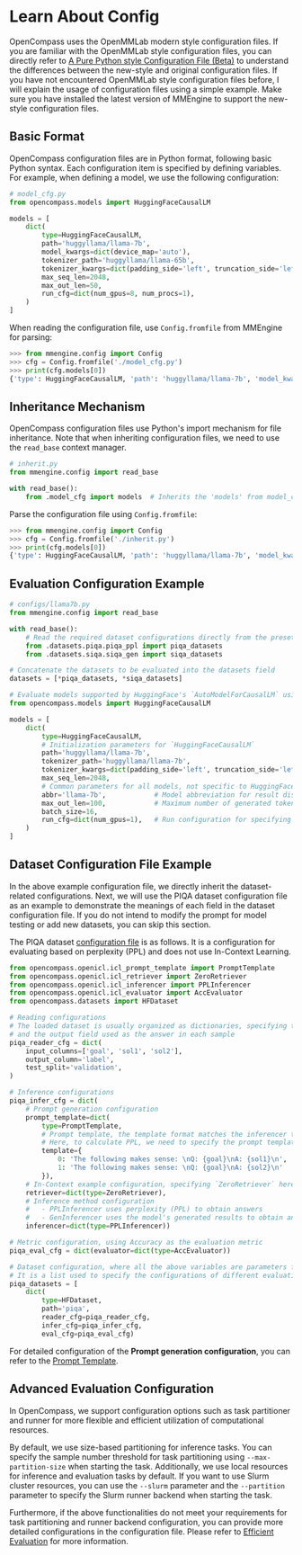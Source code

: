 # Learn About Config

OpenCompass uses the OpenMMLab modern style configuration files. If you are familiar with the OpenMMLab style
configuration files, you can directly refer to
[A Pure Python style Configuration File (Beta)](https://mmengine.readthedocs.io/en/latest/advanced_tutorials/config.html#a-pure-python-style-configuration-file-beta)
to understand the differences between the new-style and original configuration files. If you have not
encountered OpenMMLab style configuration files before, I will explain the usage of configuration files using
a simple example. Make sure you have installed the latest version of MMEngine to support the
new-style configuration files.

## Basic Format

OpenCompass configuration files are in Python format, following basic Python syntax. Each configuration item
is specified by defining variables. For example, when defining a model, we use the following configuration:

```python
# model_cfg.py
from opencompass.models import HuggingFaceCausalLM

models = [
    dict(
        type=HuggingFaceCausalLM,
        path='huggyllama/llama-7b',
        model_kwargs=dict(device_map='auto'),
        tokenizer_path='huggyllama/llama-65b',
        tokenizer_kwargs=dict(padding_side='left', truncation_side='left'),
        max_seq_len=2048,
        max_out_len=50,
        run_cfg=dict(num_gpus=8, num_procs=1),
    )
]
```

When reading the configuration file, use `Config.fromfile` from MMEngine for parsing:

```python
>>> from mmengine.config import Config
>>> cfg = Config.fromfile('./model_cfg.py')
>>> print(cfg.models[0])
{'type': HuggingFaceCausalLM, 'path': 'huggyllama/llama-7b', 'model_kwargs': {'device_map': 'auto'}, ...}
```

## Inheritance Mechanism

OpenCompass configuration files use Python's import mechanism for file inheritance. Note that when inheriting
configuration files, we need to use the `read_base` context manager.

```python
# inherit.py
from mmengine.config import read_base

with read_base():
    from .model_cfg import models  # Inherits the 'models' from model_cfg.py
```

Parse the configuration file using `Config.fromfile`:

```python
>>> from mmengine.config import Config
>>> cfg = Config.fromfile('./inherit.py')
>>> print(cfg.models[0])
{'type': HuggingFaceCausalLM, 'path': 'huggyllama/llama-7b', 'model_kwargs': {'device_map': 'auto'}, ...}
```

## Evaluation Configuration Example

```python
# configs/llama7b.py
from mmengine.config import read_base

with read_base():
    # Read the required dataset configurations directly from the preset dataset configurations
    from .datasets.piqa.piqa_ppl import piqa_datasets
    from .datasets.siqa.siqa_gen import siqa_datasets

# Concatenate the datasets to be evaluated into the datasets field
datasets = [*piqa_datasets, *siqa_datasets]

# Evaluate models supported by HuggingFace's `AutoModelForCausalLM` using `HuggingFaceCausalLM`
from opencompass.models import HuggingFaceCausalLM

models = [
    dict(
        type=HuggingFaceCausalLM,
        # Initialization parameters for `HuggingFaceCausalLM`
        path='huggyllama/llama-7b',
        tokenizer_path='huggyllama/llama-7b',
        tokenizer_kwargs=dict(padding_side='left', truncation_side='left'),
        max_seq_len=2048,
        # Common parameters for all models, not specific to HuggingFaceCausalLM's initialization parameters
        abbr='llama-7b',            # Model abbreviation for result display
        max_out_len=100,            # Maximum number of generated tokens
        batch_size=16,
        run_cfg=dict(num_gpus=1),   # Run configuration for specifying resource requirements
    )
]
```

## Dataset Configuration File Example

In the above example configuration file, we directly inherit the dataset-related configurations. Next, we will
use the PIQA dataset configuration file as an example to demonstrate the meanings of each field in the dataset
configuration file. If you do not intend to modify the prompt for model testing or add new datasets, you can
skip this section.

The PIQA dataset [configuration file](https://github.com/InternLM/opencompass/blob/main/configs/datasets/piqa/piqa_ppl_1cf9f0.py) is as follows.
It is a configuration for evaluating based on perplexity (PPL) and does not use In-Context Learning.

```python
from opencompass.openicl.icl_prompt_template import PromptTemplate
from opencompass.openicl.icl_retriever import ZeroRetriever
from opencompass.openicl.icl_inferencer import PPLInferencer
from opencompass.openicl.icl_evaluator import AccEvaluator
from opencompass.datasets import HFDataset

# Reading configurations
# The loaded dataset is usually organized as dictionaries, specifying the input fields used to form the prompt
# and the output field used as the answer in each sample
piqa_reader_cfg = dict(
    input_columns=['goal', 'sol1', 'sol2'],
    output_column='label',
    test_split='validation',
)

# Inference configurations
piqa_infer_cfg = dict(
    # Prompt generation configuration
    prompt_template=dict(
        type=PromptTemplate,
        # Prompt template, the template format matches the inferencer type specified later
        # Here, to calculate PPL, we need to specify the prompt template for each answer
        template={
            0: 'The following makes sense: \nQ: {goal}\nA: {sol1}\n',
            1: 'The following makes sense: \nQ: {goal}\nA: {sol2}\n'
        }),
    # In-Context example configuration, specifying `ZeroRetriever` here, which means not using in-context example.
    retriever=dict(type=ZeroRetriever),
    # Inference method configuration
    #   - PPLInferencer uses perplexity (PPL) to obtain answers
    #   - GenInferencer uses the model's generated results to obtain answers
    inferencer=dict(type=PPLInferencer))

# Metric configuration, using Accuracy as the evaluation metric
piqa_eval_cfg = dict(evaluator=dict(type=AccEvaluator))

# Dataset configuration, where all the above variables are parameters for this configuration
# It is a list used to specify the configurations of different evaluation subsets of a dataset.
piqa_datasets = [
    dict(
        type=HFDataset,
        path='piqa',
        reader_cfg=piqa_reader_cfg,
        infer_cfg=piqa_infer_cfg,
        eval_cfg=piqa_eval_cfg)
```

For detailed configuration of the **Prompt generation configuration**, you can refer to the [Prompt Template](../prompt/prompt_template.md).

## Advanced Evaluation Configuration

In OpenCompass, we support configuration options such as task partitioner and runner for more flexible and
efficient utilization of computational resources.

By default, we use size-based partitioning for inference tasks. You can specify the sample number threshold
for task partitioning using `--max-partition-size` when starting the task. Additionally, we use local
resources for inference and evaluation tasks by default. If you want to use Slurm cluster resources, you can
use the `--slurm` parameter and the `--partition` parameter to specify the Slurm runner backend when starting
the task.

Furthermore, if the above functionalities do not meet your requirements for task partitioning and runner
backend configuration, you can provide more detailed configurations in the configuration file. Please refer to
[Efficient Evaluation](./evaluation.md) for more information.
